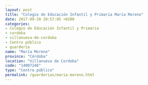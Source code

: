 ```yaml
---
layout: post
title: "Colegio de Educación Infantil y Primaria María Moreno"
date: 2017-09-20 20:57:05 +0200
categories:
- Colegio de Educación Infantil y Primaria
- cordoba
- villanueva-de-cordoba
- Centro público
- guarderia
name: "María Moreno"
province: "Córdoba"
location: "Villanueva de Cordoba"
code: "14007246"
type: "Centro público"
permalink: /guarderias/maria-moreno.html
---
```

